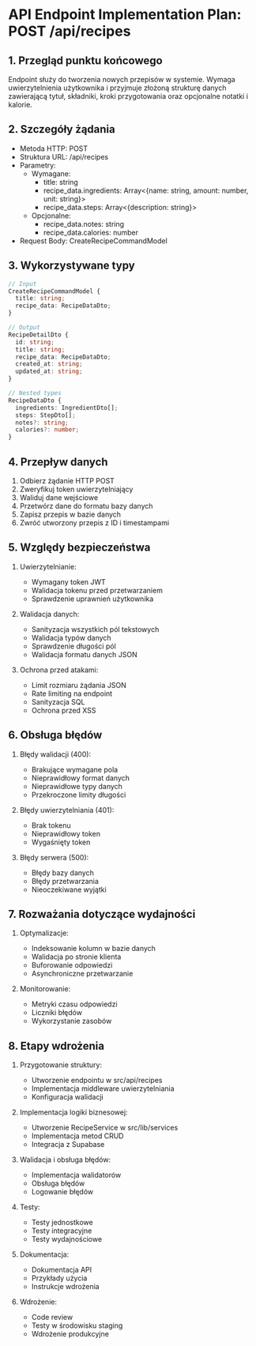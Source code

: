 # API Endpoint Implementation Plan: POST /api/recipes

## 1. Przegląd punktu końcowego
Endpoint służy do tworzenia nowych przepisów w systemie. Wymaga uwierzytelnienia użytkownika i przyjmuje złożoną strukturę danych zawierającą tytuł, składniki, kroki przygotowania oraz opcjonalne notatki i kalorie.

## 2. Szczegóły żądania
- Metoda HTTP: POST
- Struktura URL: /api/recipes
- Parametry:
  - Wymagane:
    - title: string
    - recipe_data.ingredients: Array<{name: string, amount: number, unit: string}>
    - recipe_data.steps: Array<{description: string}>
  - Opcjonalne:
    - recipe_data.notes: string
    - recipe_data.calories: number
- Request Body: CreateRecipeCommandModel

## 3. Wykorzystywane typy
```typescript
// Input
CreateRecipeCommandModel {
  title: string;
  recipe_data: RecipeDataDto;
}

// Output
RecipeDetailDto {
  id: string;
  title: string;
  recipe_data: RecipeDataDto;
  created_at: string;
  updated_at: string;
}

// Nested types
RecipeDataDto {
  ingredients: IngredientDto[];
  steps: StepDto[];
  notes?: string;
  calories?: number;
}
```

## 4. Przepływ danych
1. Odbierz żądanie HTTP POST
2. Zweryfikuj token uwierzytelniający
3. Waliduj dane wejściowe
4. Przetwórz dane do formatu bazy danych
5. Zapisz przepis w bazie danych
6. Zwróć utworzony przepis z ID i timestampami

## 5. Względy bezpieczeństwa
1. Uwierzytelnianie:
   - Wymagany token JWT
   - Walidacja tokenu przed przetwarzaniem
   - Sprawdzenie uprawnień użytkownika

2. Walidacja danych:
   - Sanityzacja wszystkich pól tekstowych
   - Walidacja typów danych
   - Sprawdzenie długości pól
   - Walidacja formatu danych JSON

3. Ochrona przed atakami:
   - Limit rozmiaru żądania JSON
   - Rate limiting na endpoint
   - Sanityzacja SQL
   - Ochrona przed XSS

## 6. Obsługa błędów
1. Błędy walidacji (400):
   - Brakujące wymagane pola
   - Nieprawidłowy format danych
   - Nieprawidłowe typy danych
   - Przekroczone limity długości

2. Błędy uwierzytelniania (401):
   - Brak tokenu
   - Nieprawidłowy token
   - Wygaśnięty token

3. Błędy serwera (500):
   - Błędy bazy danych
   - Błędy przetwarzania
   - Nieoczekiwane wyjątki

## 7. Rozważania dotyczące wydajności
1. Optymalizacje:
   - Indeksowanie kolumn w bazie danych
   - Walidacja po stronie klienta
   - Buforowanie odpowiedzi
   - Asynchroniczne przetwarzanie

2. Monitorowanie:
   - Metryki czasu odpowiedzi
   - Liczniki błędów
   - Wykorzystanie zasobów

## 8. Etapy wdrożenia
1. Przygotowanie struktury:
   - Utworzenie endpointu w src/api/recipes
   - Implementacja middleware uwierzytelniania
   - Konfiguracja walidacji

2. Implementacja logiki biznesowej:
   - Utworzenie RecipeService w src/lib/services
   - Implementacja metod CRUD
   - Integracja z Supabase

3. Walidacja i obsługa błędów:
   - Implementacja walidatorów
   - Obsługa błędów
   - Logowanie błędów

4. Testy:
   - Testy jednostkowe
   - Testy integracyjne
   - Testy wydajnościowe

5. Dokumentacja:
   - Dokumentacja API
   - Przykłady użycia
   - Instrukcje wdrożenia

6. Wdrożenie:
   - Code review
   - Testy w środowisku staging
   - Wdrożenie produkcyjne 
